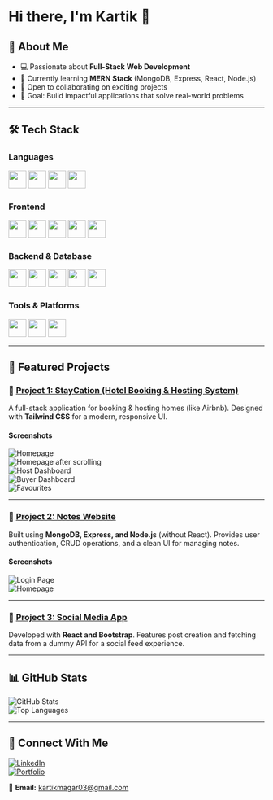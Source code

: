 # Hi there, I'm Kartik 👋  

## 🚀 About Me  
- 💻 Passionate about **Full-Stack Web Development**  
- 🌱 Currently learning **MERN Stack** (MongoDB, Express, React, Node.js)  
- 👯 Open to collaborating on exciting projects  
- 🎯 Goal: Build impactful applications that solve real-world problems  

---

## 🛠️ Tech Stack  

<!-- Languages -->
### Languages  
<p>
  <img src="https://img.shields.io/badge/JavaScript-F7DF1E?logo=javascript&logoColor=000" height="35"/>
  <img src="https://img.shields.io/badge/C-00599C?logo=c&logoColor=fff" height="35"/>
  <img src="https://img.shields.io/badge/PHP-777BB4?logo=php&logoColor=fff" height="35"/>
  <img src="https://img.shields.io/badge/Python-3776AB?logo=python&logoColor=fff" height="35"/>
</p>

### Frontend  
<p>
  <img src="https://img.shields.io/badge/HTML5-E34F26?logo=html5&logoColor=fff" height="35"/>
  <img src="https://img.shields.io/badge/CSS3-1572B6?logo=css3&logoColor=fff" height="35"/>
  <img src="https://img.shields.io/badge/TailwindCSS-38B2AC?logo=tailwind-css&logoColor=fff" height="35"/>
  <img src="https://img.shields.io/badge/Bootstrap-7952B3?logo=bootstrap&logoColor=fff" height="35"/>
  <img src="https://img.shields.io/badge/React-61DAFB?logo=react&logoColor=000" height="35"/>
</p>

### Backend & Database  
<p>
  <img src="https://img.shields.io/badge/Node.js-339933?logo=node.js&logoColor=fff" height="35"/>
  <img src="https://img.shields.io/badge/Express-000000?logo=express&logoColor=fff" height="35"/>
  <img src="https://img.shields.io/badge/MongoDB-47A248?logo=mongodb&logoColor=fff" height="35"/>
  <img src="https://img.shields.io/badge/Mongoose-880000?logo=mongoose&logoColor=fff" height="35"/>
  <img src="https://img.shields.io/badge/MySQL-4479A1?logo=mysql&logoColor=fff" height="35"/>
</p>

### Tools & Platforms  
<p>
  <img src="https://img.shields.io/badge/Git-F05032?logo=git&logoColor=fff" height="35"/>
  <img src="https://img.shields.io/badge/GitHub-181717?logo=github&logoColor=fff" height="35"/>
  <img src="https://img.shields.io/badge/VS%20Code-0078D4?logo=visualstudiocode&logoColor=fff" height="35"/>
</p>

---

## 📌 Featured Projects  

### 🔹 [Project 1: StayCation (Hotel Booking & Hosting System)](#)  
A full-stack application for booking & hosting homes (like Airbnb). Designed with **Tailwind CSS** for a modern, responsive UI.

#### Screenshots  
![Homepage](https://github.com/user-attachments/assets/7187036e-103f-4df8-a3d5-d5b76fbff652)  
![Homepage after scrolling](https://github.com/user-attachments/assets/405f764a-2bc2-4793-9e1b-0cd6397a4c57)  
![Host Dashboard](https://github.com/user-attachments/assets/47009f2c-ebe6-4095-b0e8-74e6daeaca29)  
![Buyer Dashboard](https://github.com/user-attachments/assets/b6d22604-925b-4b75-9061-398c58eea5b7)  
![Favourites](https://github.com/user-attachments/assets/24a56829-0411-432e-91bf-94eb5f6e5951)  

---

### 🔹 [Project 2: Notes Website](#)  
Built using **MongoDB, Express, and Node.js** (without React). Provides user authentication, CRUD operations, and a clean UI for managing notes.

#### Screenshots  
![Login Page](https://github.com/user-attachments/assets/ea67ffe1-22a8-486e-bdd3-efa7e1ae6cb8)  
![Homepage](https://github.com/user-attachments/assets/3fac682a-5e81-4e31-8fc9-21c75e0e61e2)  

---

### 🔹 [Project 3: Social Media App](#)  
Developed with **React and Bootstrap**. Features post creation and fetching data from a dummy API for a social feed experience.  

---

## 📊 GitHub Stats  
![GitHub Stats](https://github-readme-stats.vercel.app/api?username=Kartik-Magar&show_icons=true&theme=radical)  
![Top Languages](https://github-readme-stats.vercel.app/api/top-langs/?username=Kartik-Magar&layout=compact&theme=radical)  

---

## 🤝 Connect With Me  
[![LinkedIn](https://img.shields.io/badge/LinkedIn-0A66C2?logo=linkedin&logoColor=fff)](https://www.linkedin.com/in/kartik-magar-222126333/)  
[![Portfolio](https://img.shields.io/badge/Portfolio-000?logo=vercel&logoColor=fff)](#)  

📧 **Email:** kartikmagar03@gmail.com
